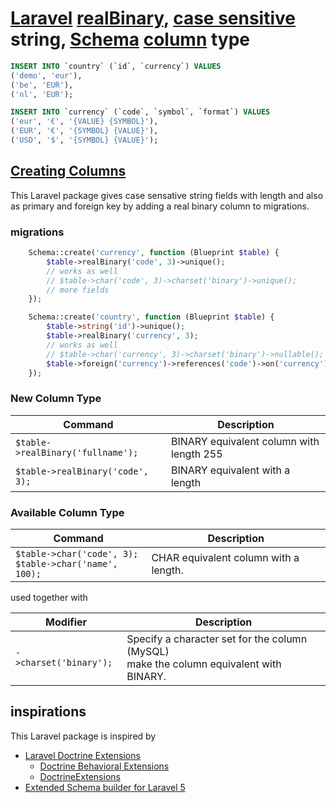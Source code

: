 # [Laravel](http://laravel.com) [realBinary](http://github.com/noud/laravel-schema-real-binary), [case sensitive](http://en.wikipedia.org/wiki/Case_sensitivity) string, [Schema](http://laravel.com/docs/migrations#tables) [column](http://laravel.com/docs/8.x/migrations#columns) type
```sql
INSERT INTO `country` (`id`, `currency`) VALUES
('demo', 'eur'),
('be', 'EUR'),
('nl', 'EUR');

INSERT INTO `currency` (`code`, `symbol`, `format`) VALUES
('eur', '€', '{VALUE} {SYMBOL}'),
('EUR', '€', '{SYMBOL} {VALUE}'),
('USD', '$', '{SYMBOL} {VALUE}');
```
## [Creating Columns](http://laravel.com/docs/migrations#creating-columns)
This Laravel package gives case sensative string fields with length and also as primary and foreign key
by adding a real binary column to migrations.
### migrations
```php
    Schema::create('currency', function (Blueprint $table) {
        $table->realBinary('code', 3)->unique();
        // works as well
        // $table->char('code', 3)->charset('binary')->unique();
        // more fields
    });

    Schema::create('country', function (Blueprint $table) {
        $table->string('id')->unique();
        $table->realBinary('currency', 3);
        // works as well
        // $table->char('currency', 3)->charset('binary')->nullable();
        $table->foreign('currency')->references('code')->on('currency');
    });
``` 
### New Column Type
<table>
<thead>
<tr>
<th>Command</th>
<th>Description</th>
</tr>
</thead>
<tbody>
<tr>
<td><code class=" language-php"><span class="token variable">$table</span><span class="token operator">-</span><span class="token operator">&gt;</span><span class="token function">realBinary</span><span class="token punctuation">(</span><span class="token single-quoted-string string">'fullname'</span><span class="token punctuation">)</span><span class="token punctuation">;</span></code></td>
<td>BINARY equivalent column with length 255</td>
</tr>
<tr>
<td><code class=" language-php"><span class="token variable">$table</span><span class="token operator">-</span><span class="token operator">&gt;</span><span class="token function">realBinary</span><span class="token punctuation">(</span><span class="token single-quoted-string string">'code'</span><span class="token punctuation">,</span> <span class="token number">3</span><span class="token punctuation">)</span><span class="token punctuation">;</span></code></td>
<td>BINARY equivalent with a length</td>
</tr>
</tbody>
</table>

### Available Column Type
<table>
<thead>
<tr>
<th>Command</th>
<th>Description</th>
</tr>
</thead>
<tbody>
<tr>
<td><code class=" language-php"><span class="token variable">$table</span><span class="token operator">-</span><span class="token operator">&gt;</span><span class="token function">char</span><span class="token punctuation">(</span><span class="token single-quoted-string string">'code'</span><span class="token punctuation">,</span> <span class="token number">3</span><span class="token punctuation">)</span><span class="token punctuation">;</span></code><br><code class=" language-php"><span class="token variable">$table</span><span class="token operator">-</span><span class="token operator">&gt;</span><span class="token function">char</span><span class="token punctuation">(</span><span class="token single-quoted-string string">'name'</span><span class="token punctuation">,</span> <span class="token number">100</span><span class="token punctuation">)</span><span class="token punctuation">;</span></code></td>
<td>CHAR equivalent column with a length.</td>
</tr>
</tbody>
</table>

used together with
<table>
<thead>
<tr>
<th>Modifier</th>
<th>Description</th>
</tr>
</thead>
<tbody>
<tr>
<td><code class=" language-php"><span class="token operator">-</span><span class="token operator">&gt;</span><span class="token function">charset</span><span class="token punctuation">(</span><span class="token single-quoted-string string">'binary'</span><span class="token punctuation">)</span><span class="token punctuation">;</span></code></td>
<td>Specify a character set for the column (MySQL)<br>make the column equivalent with BINARY.</td>
</tr>
</tbody>
</table>

## inspirations
This Laravel package is inspired by
- [Laravel Doctrine Extensions](http://github.com/laravel-doctrine/extensions)
    - [Doctrine Behavioral Extensions](http://github.com/Atlantic18/DoctrineExtensions)
    - [DoctrineExtensions](http://github.com/beberlei/DoctrineExtensions)
- [Extended Schema builder for Laravel 5](http://github.com/rafis/schema-extended)